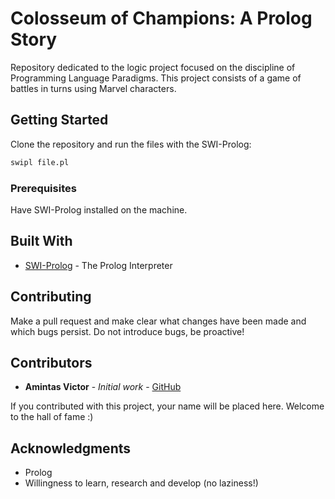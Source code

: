 # Colosseum of Champions: A Prolog Story 
Repository dedicated to the logic project focused on the discipline of Programming Language Paradigms. This project consists of a game of battles in turns using Marvel characters.

## Getting Started
Clone the repository and run the files with the SWI-Prolog:
```bash
swipl file.pl
```
### Prerequisites
Have SWI-Prolog installed on the machine.

## Built With
* [SWI-Prolog](http://www.swi-prolog.org/) - The Prolog Interpreter

## Contributing
Make a pull request and make clear what changes have been made and which bugs persist. Do not introduce bugs, be proactive!

## Contributors
* **Amintas Victor** - *Initial work* - [GitHub](https://github.com/amintasvrp)

 If you contributed with this project, your name will be placed here. Welcome to the hall of fame :)

## Acknowledgments
* Prolog
* Willingness to learn, research and develop (no laziness!)

